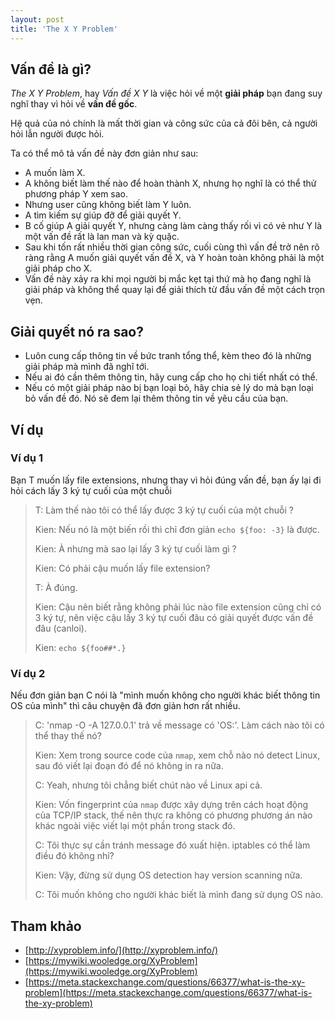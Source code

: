 ```yaml
---
layout: post
title: 'The X Y Problem'
---
```


## Vấn đề là gì?

_The X Y Problem_, hay _Vấn đề X Y_ là việc hỏi về một **giải pháp** bạn đang suy nghĩ thay vì hỏi về **vấn đề gốc**.

Hệ quả của nó chính là mất thời gian và công sức của cả đôi bên, cả người hỏi lẫn người được hỏi.

Ta có thể mô tả vấn đề này đơn giản như sau:

- A muốn làm X.
- A không biết làm thế nào để hoàn thành X, nhưng họ nghĩ là có thể thử phương pháp Y xem sao.
- Nhưng user cũng không biết làm Y luôn.
- A tìm kiếm sự giúp đỡ để giải quyết Y.
- B cố giúp A giải quyết Y, nhưng càng làm càng thấy rối vì có vẻ như Y là một vấn đề rất là lan man và kỳ quặc.
- Sau khi tốn rất nhiều thời gian công sức, cuối cùng thì vấn đề trở nên rõ ràng rằng A muốn giải quyết vấn đề X, và Y hoàn toàn không phải là một giải pháp cho X.
- Vấn đề này xảy ra khi mọi người bị mắc kẹt tại thứ mà họ đang nghĩ là giải pháp và không thể quay lại để giải thích từ đầu vấn đề một cách trọn vẹn.

## Giải quyết nó ra sao?

- Luôn cung cấp thông tin về bức tranh tổng thể, kèm theo đó là những giải pháp mà mình đã nghĩ tới.
- Nếu ai đó cần thêm thông tin, hãy cung cấp cho họ chi tiết nhất có thể.
- Nếu có một giải pháp nào bị bạn loại bỏ, hãy chia sẻ lý do mà bạn loại bỏ vấn đề đó. Nó sẽ đem lại thêm thông tin về yêu cầu của bạn.

## Ví dụ

### Ví dụ 1

Bạn T muốn lấy file extensions, nhưng thay vì hỏi đúng vấn đề, bạn ấy lại đi hỏi cách lấy 3 ký tự cuối của một chuỗi

> T: Làm thế nào tôi có thể lấy được 3 ký tự cuối của một chuỗi ?
>
> Kien: Nếu nó là một biến rồi thì chỉ đơn giản `echo ${foo: -3}` là được.
>
> Kien: À nhưng mà sao lại lấy 3 ký tự cuối làm gì ?
>
> Kien: Có phải cậu muốn lấy file extension?
>
> T: À đúng.
>
> Kien: Cậu nên biết rằng không phải lúc nào file extension cũng chỉ có 3 ký tự, nên việc cậu lấy 3 ký tự cuối đâu có giải quyết được vấn đề đâu (canloi).
>
> Kien: `echo ${foo##*.}`

### Ví dụ 2

Nếu đơn giản bạn C nói là "mình muốn không cho người khác biết thông tin OS của mình" thì câu chuyện đã đơn giản hơn rất nhiều.

> C: 'nmap -O -A 127.0.0.1' trả về message có 'OS:'. Làm cách nào tôi có thể thay thế nó?
>
> Kien: Xem trong source code của `nmap`, xem chỗ nào nó detect Linux, sau đó viết lại đoạn đó để nó không in ra nữa.
>
> C: Yeah, nhưng tôi chẳng biết chút nào về Linux api cả.
>
> Kien: Vốn fingerprint của `nmap` được xây dựng trên cách hoạt động của TCP/IP stack, thế nên thực ra không có phương phương án nào khác ngoài việc viết lại một phần trong stack đó.
>
> C: Tôi thực sự cần tránh message đó xuất hiện. iptables có thể làm điều đó không nhỉ?
>
> Kien: Vậy, đừng sử dụng OS detection hay version scanning nữa.
>
> C: Tôi muốn không cho người khác biết là mình đang sử dụng OS nào.

## Tham khảo

- [http://xyproblem.info/](http://xyproblem.info/)
- [https://mywiki.wooledge.org/XyProblem](https://mywiki.wooledge.org/XyProblem)
- [https://meta.stackexchange.com/questions/66377/what-is-the-xy-problem](https://meta.stackexchange.com/questions/66377/what-is-the-xy-problem)
